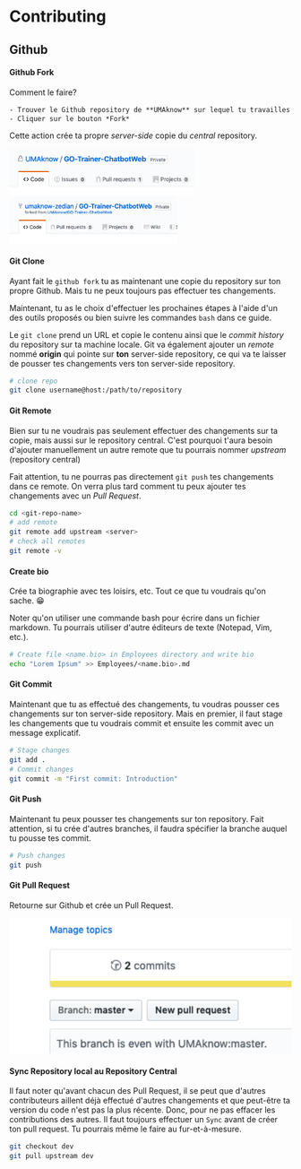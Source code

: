 # Contributing

## Github

#### Github Fork

Comment le faire?

	- Trouver le Github repository de **UMAknow** sur lequel tu travailles
	- Cliquer sur le bouton *Fork* 

Cette action crée ta propre _server-side_ copie du _central_ repository. 

<img src="upstream.png" width="330" /> <img src="fork.png" width="300" />

#### Git Clone

Ayant fait le `github fork` tu as maintenant une copie du repository sur ton propre Github. Mais tu ne peux toujours pas effectuer tes changements. 

Maintenant, tu as le choix d'effectuer les prochaines étapes à l'aide d'un des outils proposés ou bien suivre les commandes `bash` dans ce guide.

Le `git clone` prend un URL et copie le contenu ainsi que le *commit history* du repository sur ta machine locale. Git va également ajouter un _remote_ nommé **origin** qui pointe sur **ton** server-side repository, ce qui va te laisser de pousser tes changements vers ton server-side repository.

```bash
# clone repo
git clone username@host:/path/to/repository
```

#### Git Remote

Bien sur tu ne voudrais pas seulement effectuer des changements sur ta copie, mais aussi sur le repository central. C'est pourquoi t'aura besoin d'ajouter manuellement un autre remote que tu pourrais nommer _upstream_ (repository central)

Fait attention, tu ne pourras pas directement `git push` tes changements dans ce remote. On verra plus tard comment tu peux ajouter tes changements avec un _Pull Request_. 

```bash
cd <git-repo-name>
# add remote
git remote add upstream <server>
# check all remotes
git remote -v
```

#### Create bio

Crée ta biographie avec tes loisirs, etc. Tout ce que tu voudrais qu'on sache. :grin: 

Noter qu'on utiliser une commande bash pour écrire dans un fichier markdown. Tu pourrais utiliser d'autre éditeurs de texte (Notepad, Vim, etc.).

```bash
# Create file <name.bio> in Employees directory and write bio
echo "Lorem Ipsum" >> Employees/<name.bio>.md
```

#### Git Commit

Maintenant que tu as effectué des changements, tu voudras pousser ces changements sur ton server-side repository. Mais en premier, il faut stage les changements que tu voudrais commit et ensuite les commit avec un message explicatif.

```bash
# Stage changes
git add .
# Commit changes
git commit -m "First commit: Introduction"
```

#### Git Push

Maintenant tu peux pousser tes changements sur ton repository. Fait attention, si tu crée d'autres branches, il faudra spécifier la branche auquel tu pousse tes commit.

```bash
# Push changes
git push
```

#### Git Pull Request

Retourne sur Github et crée un Pull Request.

<img src="pullrequest.png" width="800" />

#### Sync Repository local au Repository Central

Il faut noter qu'avant chacun des Pull Request, il se peut que d'autres contributeurs aillent déjà effectué d'autres changements et que peut-être ta version du code n'est pas la plus récente. Donc, pour ne pas effacer les contributions des autres. Il faut toujours effectuer un `Sync` avant de créer ton pull request. Tu pourrais même le faire au fur-et-à-mesure. 

```bash
git checkout dev
git pull upstream dev
```


